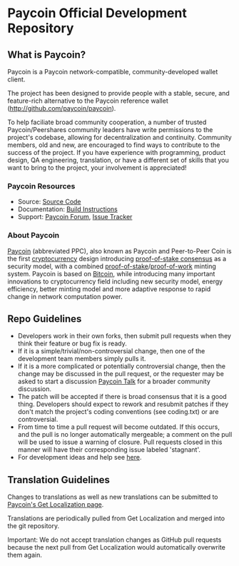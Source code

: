 # Paycoin Official Development Repository

## What is Paycoin?

Paycoin is a Paycoin network-compatible, community-developed wallet client.

The project has been designed to provide people with a stable, secure, and feature-rich alternative to the Paycoin reference wallet (http://github.com/paycoin/paycoin). 

To help faciliate broad community cooperation, a number of trusted Paycoin/Peershares community leaders have write permissions to the project's codebase, allowing for decentralization and continuity. Community members, old and new, are encouraged to find ways to contribute to the success of the project. If you have experience with programming, product design, QA engineering, translation, or have a different set of skills that you want to bring to the project, your involvement is appreciated!


### Paycoin Resources
* Source: [Source Code](https://github.com/Paycoin/Paycoin)
* Documentation: [Build Instructions](https://github.com/Paycoin/Paycoin/tree/master/doc)
* Support: [Paycoin Forum](http://www.paycointalk.org/index.php?board=64.0), [Issue Tracker](https://github.com/Paycoin/Paycoin/issues?state=open)


### About Paycoin
[Paycoin](http://paycoin.net/) (abbreviated PPC), also known as Paycoin and Peer-to-Peer Coin is the first [cryptocurrency](https://en.wikipedia.org/wiki/Cryptocurrency) design introducing [proof-of-stake consensus](http://paycoin.net/bin/paycoin-paper.pdf) as a security model, with a combined [proof-of-stake](http://paycoin.net/bin/paycoin-paper.pdf)/[proof-of-work](https://en.wikipedia.org/wiki/Proof-of-work_system) minting system. Paycoin is based on [Bitcoin](http://bitcoin.org/en/), while introducing many important innovations to cryptocurrency field including new security model, energy efficiency, better minting model and more adaptive response to rapid change in network computation power.


## Repo Guidelines

* Developers work in their own forks, then submit pull requests when they think their feature or bug fix is ready.
* If it is a simple/trivial/non-controversial change, then one of the development team members simply pulls it.
* If it is a more complicated or potentially controversial change, then the change may be discussed in the pull request, or the requester may be asked to start a discussion [Paycoin Talk](http://www.paycointalk.org/) for a broader community discussion. 
* The patch will be accepted if there is broad consensus that it is a good thing. Developers should expect to rework and resubmit patches if they don't match the project's coding conventions (see coding.txt) or are controversial.
* From time to time a pull request will become outdated. If this occurs, and the pull is no longer automatically mergeable; a comment on the pull will be used to issue a warning of closure.  Pull requests closed in this manner will have their corresponding issue labeled 'stagnant'.
* For development ideas and help see [here](http://www.paycointalk.org/index.php?board=10.0).


## Translation Guidelines

Changes to translations as well as new translations can be submitted to
[Paycoin's Get Localization page](http://www.getlocalization.com/Paycoin/).

Translations are periodically pulled from Get Localization and merged into the git repository.

Important: We do not accept translation changes as GitHub pull requests because the next
pull from Get Localization would automatically overwrite them again.
